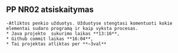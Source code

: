 ## PP NR02 atsiskaitymas
    -Atliktos penkio užduotys. Užduotyse stengtasi komentuoti kokie elementai sudaro programą ir kaip vyksta procesas.
    * Java projekto  sukurimo laikas **13:16**,
    * Github commit laikas **16:04**,
    * Tai projektas atliktas per **~3val**



